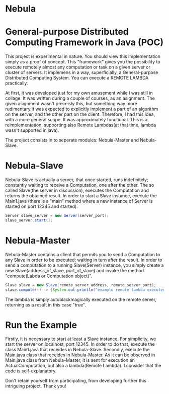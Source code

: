 # Nebula
# General-purpose Distributed Computing Framework in Java (POC)

This project is experimental in nature. You should view this implementation simply as a proof of concept.
This "framework" gives you the possibility to execute remotely almost any computation or task on a given server or cluster of servers. 
It implemens in a way, superficially, a General-purpose Distributed Computing System. You can execute a REMOTE LAMBDA practically.

At first, it was developed just for my own amusement while I was still in collage. It was written during a couple of courses, as an asignment.
The given asignment wasn't preceisly this, but something way more rudimentary.It was expected to explicitly implement a part of an algorithm
on the server, and the other part on the client. Therefore, I had this idea, with a more general scope. It was approximately functional.
This is a reimplementation, supporting also Remote Lambdas(at that time, lambda wasn't supported in java).

The project consists in to seperate modules: Nebula-Master and Nebula-Slave.

# Nebula-Slave
Nebula-Slave is actually a server, that once started, runs indefinitely; constantly waiting to receive a Computation, one after the other.
The so called Slave(the server in discussion), executes the Computation and returns the obtained result. 
In order to start a Slave instance, execute the Main1.java (there is a "main" method where a new instance of Server is started on port 12345
and started).
```java
Server slave_server = new Server(server_port);
slave_server.start();
```

# Nebula-Master
Nebula-Master contains a client that permits you to send a Computation to any Slave in order to be executed; waiting in turn after the result. 
In order to send a computation to a running Slave(Server) instance, you simply create a new Slave(address_of_slave, port_of_slave) and invoke the method
"compute(Labda or Computation object)". 
```java
Slave slave = new Slave(remote_server_address, remote_server_port);
slave.compute(() -> {System.out.println("example remote lambda executed"); return true;});
```
The lambda is simply autoblackmagically executed on the remote server, returning as a result in this case "true".


# Run the Example
Firstly, it is necessary to start at least a Slave instance. For simplicity, we start the server on localhost, port 12345. In order to do that,
execute the class Main1.java that receides in Nebula-Slave.
Secondly, execute the Main.java class that receides in Nebula-Master. 
As it can be observed in Main.java class from Nebula-Master, it is sent for execution an ActualComputation, but also a lambda(Remote Lambda).
I consider that the code is self-explanatory.

Don't retain yourself from participating, from developing further this intriguing project. Thank you!
